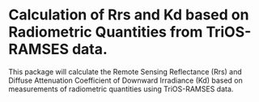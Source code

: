# Calculation of Rrs and Kd based on Radiometric Quantities from TriOS-RAMSES data.


This package will calculate the Remote Sensing Reflectance (Rrs) and Diffuse Attenuation Coefficient of Downward Irradiance (Kd)
based on measurements of radiometric quantities using TriOS-RAMSES data. 
